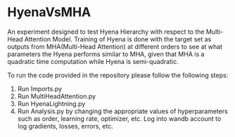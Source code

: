 # HyenaVsMHA
An experiment designed to test Hyena Hierarchy with respect to the Multi-Head Attention Model. Training of Hyena is done with the target set as outputs from MHA(Multi-Head Attention) at different orders to see at what parameters the Hyena performs similar to MHA, given that MHA is a quadratic time computation while Hyena is semi-quadratic.

To run the code provided in the repository please follow the following steps:
1. Run Imports.py
2. Run MultiHeadAttention.py
3. Run HyenaLightning.py
4. Run Analysis.py by changing the appropriate values of hyperparameters such as order, learning rate, optimizer, etc. Log into wandb account to log gradients, losses, errors, etc.
